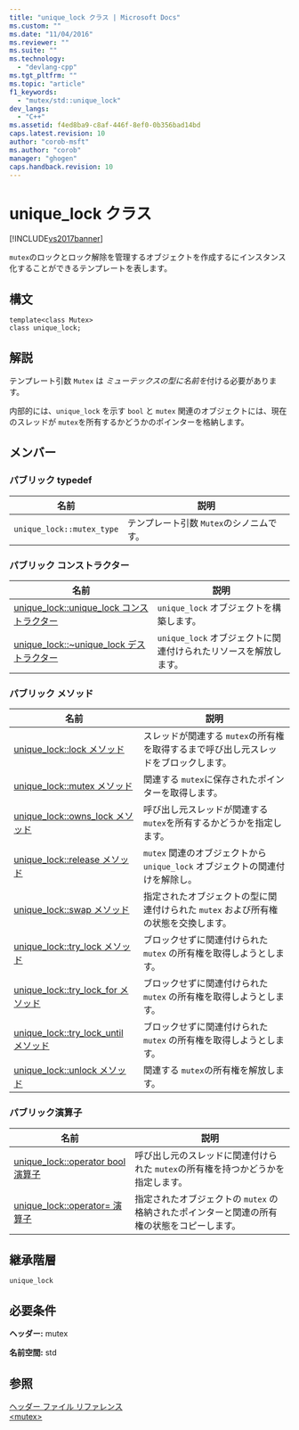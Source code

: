 ```yaml
---
title: "unique_lock クラス | Microsoft Docs"
ms.custom: ""
ms.date: "11/04/2016"
ms.reviewer: ""
ms.suite: ""
ms.technology: 
  - "devlang-cpp"
ms.tgt_pltfrm: ""
ms.topic: "article"
f1_keywords: 
  - "mutex/std::unique_lock"
dev_langs: 
  - "C++"
ms.assetid: f4ed8ba9-c8af-446f-8ef0-0b356bad14bd
caps.latest.revision: 10
author: "corob-msft"
ms.author: "corob"
manager: "ghogen"
caps.handback.revision: 10
---
```

# unique_lock クラス
[!INCLUDE[vs2017banner](../assembler/inline/includes/vs2017banner.md)]

`mutex`のロックとロック解除を管理するオブジェクトを作成するにインスタンス化することができるテンプレートを表します。  
  
## 構文  
  
```  
template<class Mutex>  
class unique_lock;  
```  
  
## 解説  
 テンプレート引数 `Mutex` は *ミューテックスの型に名前を*付ける必要があります。  
  
 内部的には、`unique_lock` を示す `bool` と `mutex` 関連のオブジェクトには、現在のスレッドが `mutex`を所有するかどうかのポインターを格納します。  
  
## メンバー  
  
### パブリック typedef  
  
|名前|説明|  
|--------|--------|  
|`unique_lock::mutex_type`|テンプレート引数 `Mutex`のシノニムです。|  
  
### パブリック コンストラクター  
  
|名前|説明|  
|--------|--------|  
|[unique\_lock::unique\_lock コンストラクター](../Topic/unique_lock::unique_lock%20Constructor.md)|`unique_lock` オブジェクトを構築します。|  
|[unique\_lock::~unique\_lock デストラクター](../Topic/unique_lock::~unique_lock%20Destructor.md)|`unique_lock` オブジェクトに関連付けられたリソースを解放します。|  
  
### パブリック メソッド  
  
|名前|説明|  
|--------|--------|  
|[unique\_lock::lock メソッド](../Topic/unique_lock::lock%20Method.md)|スレッドが関連する `mutex`の所有権を取得するまで呼び出し元スレッドをブロックします。|  
|[unique\_lock::mutex メソッド](../Topic/unique_lock::mutex%20Method.md)|関連する `mutex`に保存されたポインターを取得します。|  
|[unique\_lock::owns\_lock メソッド](../Topic/unique_lock::owns_lock%20Method.md)|呼び出し元スレッドが関連する `mutex`を所有するかどうかを指定します。|  
|[unique\_lock::release メソッド](../Topic/unique_lock::release%20Method.md)|`mutex` 関連のオブジェクトから `unique_lock` オブジェクトの関連付けを解除し。|  
|[unique\_lock::swap メソッド](../Topic/unique_lock::swap%20Method.md)|指定されたオブジェクトの型に関連付けられた `mutex` および所有権の状態を交換します。|  
|[unique\_lock::try\_lock メソッド](../Topic/unique_lock::try_lock%20Method.md)|ブロックせずに関連付けられた `mutex` の所有権を取得しようとします。|  
|[unique\_lock::try\_lock\_for メソッド](../Topic/unique_lock::try_lock_for%20Method.md)|ブロックせずに関連付けられた `mutex` の所有権を取得しようとします。|  
|[unique\_lock::try\_lock\_until メソッド](../Topic/unique_lock::try_lock_until%20Method.md)|ブロックせずに関連付けられた `mutex` の所有権を取得しようとします。|  
|[unique\_lock::unlock メソッド](../Topic/unique_lock::unlock%20Method.md)|関連する `mutex`の所有権を解放します。|  
  
### パブリック演算子  
  
|名前|説明|  
|--------|--------|  
|[unique\_lock::operator bool 演算子](../Topic/unique_lock::operator%20bool%20Operator.md)|呼び出し元のスレッドに関連付けられた `mutex`の所有権を持つかどうかを指定します。|  
|[unique\_lock::operator\= 演算子](../Topic/unique_lock::operator=%20Operator.md)|指定されたオブジェクトの `mutex` の格納されたポインターと関連の所有権の状態をコピーします。|  
  
## 継承階層  
 `unique_lock`  
  
## 必要条件  
 **ヘッダー:** mutex  
  
 **名前空間:** std  
  
## 参照  
 [ヘッダー ファイル リファレンス](../standard-library/cpp-standard-library-header-files.md)   
 [\<mutex\>](../standard-library/mutex.md)